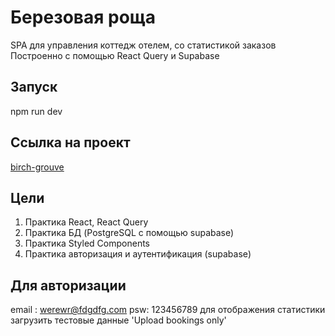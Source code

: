 # Березовая роща

SPA для управления коттедж отелем, со статистикой заказов
Построенно с помощью React Query и Supabase

## Запуск
npm run dev

## Ссылка на проект 
[birch-grouve](https://tiny-centaur-065859.netlify.app/)

## Цели
1. Практика React, React Query
2. Практика БД (PostgreSQL с помощью supabase)
3. Практика Styled Components
4. Практика авторизация и аутентификация (supabase)


## Для авторизации 
email : werewr@fdgdfg.com
psw: 123456789
для отображения статистики загрузить тестовые данные 'Upload bookings only'
